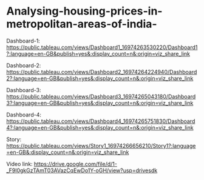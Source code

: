 # Analysing-housing-prices-in-metropolitan-areas-of-india-


Dashboard-1:
https://public.tableau.com/views/Dashboard1_16974263530220/Dashboard1?:language=en-GB&publish=yes&:display_count=n&:origin=viz_share_link

Dashboard-2:
https://public.tableau.com/views/Dashboard2_16974264224940/Dashboard2?:language=en-GB&publish=yes&:display_count=n&:origin=viz_share_link

Dashboard-3:
https://public.tableau.com/views/Dashboard3_16974265043180/Dashboard3?:language=en-GB&publish=yes&:display_count=n&:origin=viz_share_link

Dashboard-4:
https://public.tableau.com/views/Dashboard4_16974265751830/Dashboard4?:language=en-GB&publish=yes&:display_count=n&:origin=viz_share_link

Story:
https://public.tableau.com/views/Story1_16974266656210/Story1?:language=en-GB&:display_count=n&:origin=viz_share_link

Video link:
https://drive.google.com/file/d/1-_F9l0gkGzTAmT03AVazCqEwDo1Y-oGH/view?usp=drivesdk
